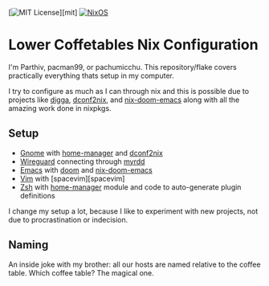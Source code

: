 [![MIT License](https://img.shields.io/github/license/divnix/devos)][mit]
[![NixOS](https://img.shields.io/badge/NixOS-unstable-blue.svg?style=flat&logo=NixOS&logoColor=white)](https://nixos.org)

# Lower Coffetables Nix Configuration
I'm Parthiv, pacman99, or pachumicchu. This repository/flake covers practically everything thats setup in my computer.

I try to configure as much as I can through nix and this is possible due to projects like [digga][digga], [dconf2nix][dconf2nix], and [nix-doom-emacs][nix-doom-emacs] along with all the amazing work done in nixpkgs.

## Setup
 - [Gnome][gnome] with [home-manager][home-manager] and [dconf2nix][dconf2nix]
 - [Wireguard][wireguard] connecting through [myrdd][myrdd]
 - [Emacs][emacs] with [doom][doom] and [nix-doom-emacs][nix-doom-emacs]
 - [Vim][vim] with [spacevim][spacevim]
 - [Zsh][zsh] with [home-manager][home-manager] module and code to auto-generate plugin definitions

I change my setup a lot, because I like to experiment with new projects, not due to procrastination or indecision.

## Naming
An inside joke with my brother: all our hosts are named relative to the coffee table. Which coffee table? The magical one.


[gnome]: ./home/profiles/desktop/gnome.nix
[wireguard]: ./system/profiles/networking/wireguard.nix
[emacs]: ./home/profiles/apps/emacs
[vim]: ./home/profiles/shell/spacevim
[zsh]: ./home/profiles/shell/zsh
[digga]: https://github.com/divnix/digga
[home-manager]: https://github.com/nix-community/home-manager
[dconf2nix]: https://github.com/gvolpe/dconf2nix
[doom]: https://github.com/hlissner/doom-emacs
[nix-doom-emacs]: https://github.com/nix-community/nix-doom-emacs
[myrdd]: https://gitlab.com/coffeetables/myrdd
